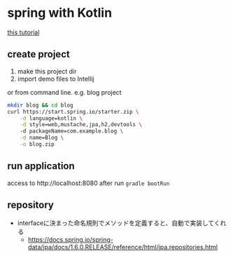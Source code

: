 # spring with Kotlin
[this tutorial](https://spring.io/guides/tutorials/spring-boot-kotlin/)

## create project
1. make this project dir
2. import demo files to Intellij

or from command line. e.g. blog project
```bash
mkdir blog && cd blog
curl https://start.spring.io/starter.zip \
    -d language=kotlin \
    -d style=web,mustache,jpa,h2,devtools \ 
    -d packageName=com.example.blog \
    -d name=Blog \
    -o blog.zip
```

## run application
access to http://localhost:8080 after run `gradle bootRun`

## repository
* interfaceに決まった命名規則でメソッドを定義すると、自動で実装してくれる
    * https://docs.spring.io/spring-data/jpa/docs/1.6.0.RELEASE/reference/html/jpa.repositories.html
